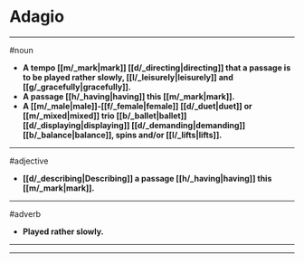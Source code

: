 # Adagio
---
#noun
- **A tempo [[m/_mark|mark]] [[d/_directing|directing]] that a passage is to be played rather slowly, [[l/_leisurely|leisurely]] and [[g/_gracefully|gracefully]].**
- **A passage [[h/_having|having]] this [[m/_mark|mark]].**
- **A [[m/_male|male]]-[[f/_female|female]] [[d/_duet|duet]] or [[m/_mixed|mixed]] trio [[b/_ballet|ballet]] [[d/_displaying|displaying]] [[d/_demanding|demanding]] [[b/_balance|balance]], spins and/or [[l/_lifts|lifts]].**
---
#adjective
- **[[d/_describing|Describing]] a passage [[h/_having|having]] this [[m/_mark|mark]].**
---
#adverb
- **Played rather slowly.**
---
---
